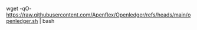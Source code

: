 wget -qO- https://raw.githubusercontent.com/Apenflex/Openledger/refs/heads/main/openledger.sh | bash 
